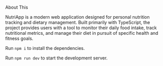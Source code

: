 About This 

NutriApp is a modern web application designed for personal nutrition tracking and dietary management. Built primarily with TypeScript, the project provides users with a tool to monitor their daily food intake, track nutritional metrics, and manage their diet in pursuit of specific health and fitness goals.


  Run `npm i` to install the dependencies.

  Run `npm run dev` to start the development server.
  